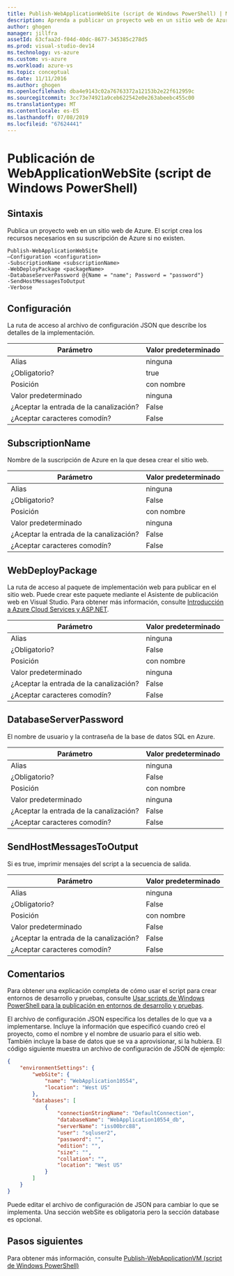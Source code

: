 ```yaml
---
title: Publish-WebApplicationWebSite (script de Windows PowerShell) | Microsoft Docs
description: Aprenda a publicar un proyecto web en un sitio web de Azure. Este script crea los recursos necesarios en su suscripción de Azure si no existen.
author: ghogen
manager: jillfra
assetId: 63cfaa2d-f04d-40dc-8677-345385c278d5
ms.prod: visual-studio-dev14
ms.technology: vs-azure
ms.custom: vs-azure
ms.workload: azure-vs
ms.topic: conceptual
ms.date: 11/11/2016
ms.author: ghogen
ms.openlocfilehash: dba4e9143c02a76763372a12153b2e22f612959c
ms.sourcegitcommit: 3cc73e74921a9ceb622542e0e263abeebc455c00
ms.translationtype: MT
ms.contentlocale: es-ES
ms.lasthandoff: 07/08/2019
ms.locfileid: "67624441"
---
```

# <a name="publish-webapplicationwebsite-windows-powershell-script"></a>Publicación de WebApplicationWebSite (script de Windows PowerShell)
## <a name="syntax"></a>Sintaxis
Publica un proyecto web en un sitio web de Azure. El script crea los recursos necesarios en su suscripción de Azure si no existen.

```
Publish-WebApplicationWebSite
–Configuration <configuration>
-SubscriptionName <subscriptionName>
-WebDeployPackage <packageName>
-DatabaseServerPassword @{Name = "name"; Password = "password"}
-SendHostMessagesToOutput
-Verbose
```

## <a name="configuration"></a>Configuración
La ruta de acceso al archivo de configuración JSON que describe los detalles de la implementación.

| Parámetro | Valor predeterminado |
| --- | --- |
| Alias |ninguna |
| ¿Obligatorio? |true |
| Posición |con nombre |
| Valor predeterminado |ninguna |
| ¿Aceptar la entrada de la canalización? |False |
| ¿Aceptar caracteres comodín? |False |

## <a name="subscriptionname"></a>SubscriptionName
Nombre de la suscripción de Azure en la que desea crear el sitio web.

| Parámetro | Valor predeterminado |
| --- | --- |
| Alias |ninguna |
| ¿Obligatorio? |False |
| Posición |con nombre |
| Valor predeterminado |ninguna |
| ¿Aceptar la entrada de la canalización? |False |
| ¿Aceptar caracteres comodín? |False |

## <a name="webdeploypackage"></a>WebDeployPackage
La ruta de acceso al paquete de implementación web para publicar en el sitio web. Puede crear este paquete mediante el Asistente de publicación web en Visual Studio. Para obtener más información, consulte [Introducción a Azure Cloud Services y ASP.NET](http://go.microsoft.com/fwlink/p/?LinkID=623089).

| Parámetro | Valor predeterminado |
| --- | --- |
| Alias |ninguna |
| ¿Obligatorio? |False |
| Posición |con nombre |
| Valor predeterminado |ninguna |
| ¿Aceptar la entrada de la canalización? |False |
| ¿Aceptar caracteres comodín? |False |

## <a name="databaseserverpassword"></a>DatabaseServerPassword
El nombre de usuario y la contraseña de la base de datos SQL en Azure.

| Parámetro | Valor predeterminado |
| --- | --- |
| Alias |ninguna |
| ¿Obligatorio? |False |
| Posición |con nombre |
| Valor predeterminado |ninguna |
| ¿Aceptar la entrada de la canalización? |False |
| ¿Aceptar caracteres comodín? |False |

## <a name="sendhostmessagestooutput"></a>SendHostMessagesToOutput
Si es true, imprimir mensajes del script a la secuencia de salida.

| Parámetro | Valor predeterminado |
| --- | --- |
| Alias |ninguna |
| ¿Obligatorio? |False |
| Posición |con nombre |
| Valor predeterminado |False |
| ¿Aceptar la entrada de la canalización? |False |
| ¿Aceptar caracteres comodín? |False |

## <a name="remarks"></a>Comentarios
Para obtener una explicación completa de cómo usar el script para crear entornos de desarrollo y pruebas, consulte [Usar scripts de Windows PowerShell para la publicación en entornos de desarrollo y pruebas](vs-azure-tools-publishing-using-powershell-scripts.md).

El archivo de configuración JSON especifica los detalles de lo que va a implementarse. Incluye la información que especificó cuando creó el proyecto, como el nombre y el nombre de usuario para el sitio web. También incluye la base de datos que se va a aprovisionar, si la hubiera. El código siguiente muestra un archivo de configuración de JSON de ejemplo:

```json
{
    "environmentSettings": {
        "webSite": {
            "name": "WebApplication10554",
            "location": "West US"
        },
        "databases": [
            {
                "connectionStringName": "DefaultConnection",
                "databaseName": "WebApplication10554_db",
                "serverName": "iss00brc88",
                "user": "sqluser2",
                "password": "",
                "edition": "",
                "size": "",
                "collation": "",
                "location": "West US"
            }
        ]
    }
}
```

Puede editar el archivo de configuración de JSON para cambiar lo que se implementa. Una sección webSite es obligatoria pero la sección database es opcional.

## <a name="next-steps"></a>Pasos siguientes
Para obtener más información, consulte [Publish-WebApplicationVM (script de Windows PowerShell)](vs-azure-tools-publish-webapplicationvm.md)
